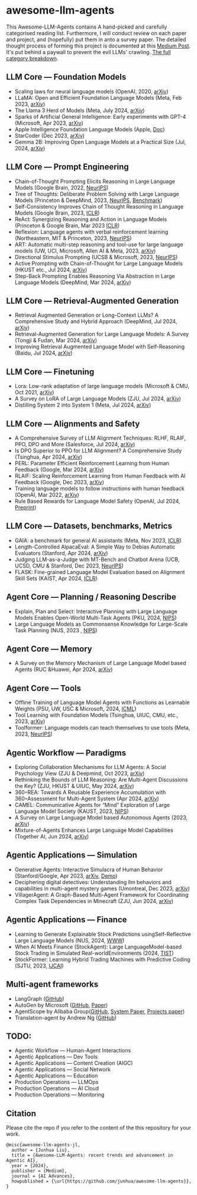 # awesome-llm-agents
This Awesome-LLM-Agents contains A hand-picked and carefully categorised reading list. Furthermore, I will conduct review on each paper and project, and (hopefully) put them in anto a survey paper.
The detailed thought process of forming this project is documented at this [Medium Post](https://ai.gopubby.com/awesome-llm-agents-recent-trends-and-advancement-in-agentic-ai-90bac6249060). It's put behind a paywall to prevent the evil LLMs' crawling. [The full category breakdown](https://github.com/junhua/awesome-llm-agents/blob/main/Categories.md).

## LLM Core — Foundation Models
- Scaling laws for neural language models (OpenAI, 2020, [arXiv](https://arxiv.org/pdf/2001.08361))
- LLaMA: Open and Efficient Foundation Language Models (Meta, Feb 2023, [arXiv](https://arxiv.org/pdf/2302.13971))
- The Llama 3 Herd of Models (Meta, July 2024, [arXiv](https://arxiv.org/pdf/2407.21783))
- Sparks of Artificial General Intelligence: Early experiments with GPT-4 (Microsoft, Apr 2023, [arXiv](https://arxiv.org/pdf/2303.12712))
- Apple Intelligence Foundation Language Models (Apple, [Doc](https://machinelearning.apple.com/papers/apple_intelligence_foundation_language_models.pdf))
- StarCoder (Dec 2023, [arXiv](https://arxiv.org/pdf/2305.06161))
- Gemma 2B: Improving Open Language Models at a Practical Size (Jul, 2024, [arXiv](https://arxiv.org/pdf/2408.00118))

## LLM Core — Prompt Engineering
- Chain-of-Thought Prompting Elicits Reasoning in Large Language Models (Google Brain, 2022, [NeurIPS](https://arxiv.org/pdf/2201.11903))
- Tree of Thoughts: Deliberate Problem Solving with Large Language Models (Princeton & DeepMind, 2023, [NeurIPS](https://arxiv.org/pdf/2305.10601), [Benchmark](https://github.com/holarissun/PanelGPT))
- Self-Consistency Improves Chain of Thought Reasoning in Language Models (Google Brain, 2023, [ICLR](https://arxiv.org/pdf/2203.11171))
- ReAct: Synergizing Reasoning and Action in Language Models (Princeton & Google Brain, Mar 2023 [ICLR](https://react-lm.github.io/))
- Reflexion: Language agents with verbal reinforcement learning (Northeastern, MIT & Princeton, 2023, [NeurIPS](https://proceedings.neurips.cc/paper_files/paper/2023/file/1b44b878bb782e6954cd888628510e90-Paper-Conference.pdf))
- ART: Automatic multi-step reasoning and tool-use for large language models (UW, UCI, Microsoft, Allen AI & Meta, 2023, [arXiv](https://arxiv.org/pdf/2303.09014))
- Directional Stimulus Prompting (UCSB & Microsoft, 2023, [NeurIPS](https://arxiv.org/pdf/2302.11520))
- Active Prompting with Chain-of-Thought for Large Language Models (HKUST etc., Jul 2024, [arXiv](https://arxiv.org/pdf/2302.12246))
- Step-Back Prompting Enables Reasoning Via Abstraction in Large Language Models (DeepMind, Mar 2024, [arXiv](https://arxiv.org/pdf/2310.06117))

## LLM Core — Retrieval-Augmented Generation
- Retrieval Augmented Generation or Long-Context LLMs? A Comprehensive Study and Hybrid Approach (DeepMind, Jul 2024, [arXiv](https://www.arxiv.org/pdf/2407.16833))
- Retrieval-Augmented Generation for Large Language Models: A Survey (Tongji & Fudan, Mar 2024, [arXiv](https://arxiv.org/pdf/2312.10997))
- Improving Retrieval Augmented Language Model with Self-Reasoning (Baidu, Jul 2024, [arXiv](https://arxiv.org/pdf/2407.19813))

## LLM Core — Finetuning
- Lora: Low-rank adaptation of large language models (Microsoft & CMU, Oct 2021, [arXiv](https://arxiv.org/pdf/2106.09685))
- A Survey on LoRA of Large Language Models (ZJU, Jul 2024, [arXiv](https://arxiv.org/pdf/2407.11046))
- Distilling System 2 into System 1 (Meta, Jul 2024, [arXiv](https://arxiv.org/pdf/2407.06023))

## LLM Core — Alignments and Safety
- A Comprehensive Survey of LLM Alignment Techniques: RLHF, RLAIF, PPO, DPO and More (Salesforce, Jul 2024, [arXiv](https://arxiv.org/pdf/2407.16216))
- Is DPO Superior to PPO for LLM Alignment? A Comprehensive Study (Tsinghua, Apr 2024, [arXiv](https://arxiv.org/pdf/2404.10719))
- PERL: Parameter Efficient Reinforcement Learning from Human Feedback (Google, Mar 2024, [arXiv](https://arxiv.org/pdf/2403.10704))
- RLAIF: Scaling Reinforcement Learning from Human Feedback with AI Feedback (Google, Dec 2023, [arXiv](https://arxiv.org/pdf/2309.00267))
- Training language models to follow instructions with human feedback (OpenAI, Mar 2022, [arXiv](https://arxiv.org/pdf/2203.02155))
- Rule Based Rewards for Language Model Safety (OpenAI, Jul 2024, [Preprint](https://cdn.openai.com/rule-based-rewards-for-language-model-safety.pdf))

## LLM Core — Datasets, benchmarks, Metrics
- GAIA: a benchmark for general AI assistants (Meta, Nov 2023, [ICLR](https://arxiv.org/pdf/2311.12983))
- Length-Controlled AlpacaEval: A Simple Way to Debias Automatic Evaluators (Stanford, Apr 2024, [arXiv](https://arxiv.org/pdf/2404.04475))
- Judging LLM-as-a-Judge with MT-Bench and Chatbot Arena (UCB, UCSD, CMU & Stanford, Dec 2023, [NeurIPS](https://arxiv.org/pdf/2306.05685))
- FLASK: Fine-grained Language Model Evaluation based on Alignment Skill Sets (KAIST, Apr 2024, [ICLR](https://arxiv.org/pdf/2307.10928))

## Agent Core — Planning / Reasoning Describe
- Explain, Plan and Select: Interactive Planning with Large Language Models Enables Open-World Multi-Task Agents (PKU, 2024, [NIPS](https://proceedings.neurips.cc/paper_files/paper/2023/file/6b8dfb8c0c12e6fafc6c256cb08a5ca7-Paper-Conference.pdf))
- Large Language Models as Commonsense Knowledge for Large-Scale Task Planning (NUS, 2023 , [NIPS](https://proceedings.neurips.cc/paper_files/paper/2023/file/65a39213d7d0e1eb5d192aa77e77eeb7-Paper-Conference.pdf))

## Agent Core — Memory
- A Survey on the Memory Mechanism of Large Language Model based Agents (RUC &Huawei, Apr 2024, [arXiv](https://arxiv.org/pdf/2404.13501))

## Agent Core — Tools
- Offline Training of Language Model Agents with Functions as Learnable Weights (PSU, UW, USC & Microsoft, 2024, [ICML](https://openreview.net/pdf?id=2xbkWiEuR1))
- Tool Learning with Foundation Models (Tsinghua, UIUC, CMU, etc., 2023, [arXiv](https://arxiv.org/pdf/2304.08354))
- Toolformer: Language models can teach themselves to use tools (Meta, 2023, [NeurIPS](https://proceedings.neurips.cc/paper_files/paper/2023/file/d842425e4bf79ba039352da0f658a906-Paper-Conference.pdf))

## Agentic Workflow — Paradigms
- Exploring Collaboration Mechanisms for LLM Agents: A Social Psychology View (ZJU & Deepmind, Oct 2023, [arXiv](https://arxiv.org/pdf/2310.02124))
- Rethinking the Bounds of LLM Reasoning: Are Multi-Agent Discussions the Key? (ZJU, HKUST & UIUC, May 2024, [arXiv](https://arxiv.org/pdf/2402.18272))
- 360◦REA: Towards A Reusable Experience Accumulation with 360◦Assessment for Multi-Agent System (Apr 2024, [arXiv](https://arxiv.org/abs/2404.05569))
- CAMEL: Communicative Agents for “Mind” Exploration of Large Language Model Society (KAUST, 2023, [NIPS](https://proceedings.neurips.cc/paper_files/paper/2023/file/a3621ee907def47c1b952ade25c67698-Paper-Conference.pdf))
- A Survey on Large Language Model based Autonomous Agents (2023, [arXiv](https://arxiv.org/pdf/2308.11432))
- Mixture-of-Agents Enhances Large Language Model Capabilities (Together AI, Jun 2024, [arXiv](https://arxiv.org/pdf/2406.04692))

## Agentic Applications — Simulation
- Generative Agents: Interactive Simulacra of Human Behavior (Stanford/Google, Apr 2023, [arXiv](https://arxiv.org/pdf/2304.03442), [Demo](https://reverie.herokuapp.com/arXiv_Demo/))
- Deciphering digital detectives: Understanding llm behaviors and capabilities in multi-agent mystery games (Umontreal, Dec 2023, [arXiv](https://arxiv.org/pdf/2312.00746))
- VillagerAgent: A Graph-Based Multi-Agent Framework for Coordinating Complex Task Dependencies in Minecraft (ZJU, Jun 2024, [arXiv](https://arxiv.org/pdf/2406.05720))

## Agentic Applications — Finance
- Learning to Generate Explainable Stock Predictions usingSelf-Reflective Large Language Models (NUS, 2024, [WWW](https://dl.acm.org/doi/pdf/10.1145/3589334.3645611))
- When Al Meets Finance (StockAgent): Large LanguageModel-based Stock Trading in Simulated Real-worldEnvironments (2024, [TIST](https://arxiv.org/pdf/2407.18957))
- StockFormer: Learning Hybrid Trading Machines with Predictive Coding (SJTU, 2023, [IJCAI](https://www.ijcai.org/proceedings/2023/0530.pdf))

## Multi-agent frameworks
- LangGraph ([GitHub](https://github.com/langchain-ai/langgraph))
- AutoGen by Microsoft ([GitHub](https://github.com/microsoft/autogen), [Paper](https://arxiv.org/pdf/2308.08155))
- AgentScope by Alibaba Group([GitHub](https://github.com/modelscope/agentscope), [System Paper](https://arxiv.org/pdf/2402.14034), [Projects paper](https://arxiv.org/pdf/2407.17789))
- Translation-agent by Andrew Ng ([GitHub](https://github.com/andrewyng/translation-agent))
  
## TODO:
- Agentic Workflow — Human-Agent Interactions
- Agentic Applications — Dev Tools
- Agentic Applications — Content Creation (AIGC)
- Agentic Applications — Social Network
- Agentic Applications — Education
- Production Operations — LLMOps
- Production Operations — AI Cloud
- Production Operations — Monitoring

## Citation

Please cite the repo if you refer to the content of the this repository for your work.

```
@misc{awesome-llm-agents-jl,
  author = {Junhua Liu},
  title = {Awesome-LLM-Agents: recent trends and advancement in Agentic AI},
  year = {2024},
  publisher = {Medium},
  journal = {AI Advances},
  howpublished = {\url{https://github.com/junhua/awesome-llm-agents}},
}
```

